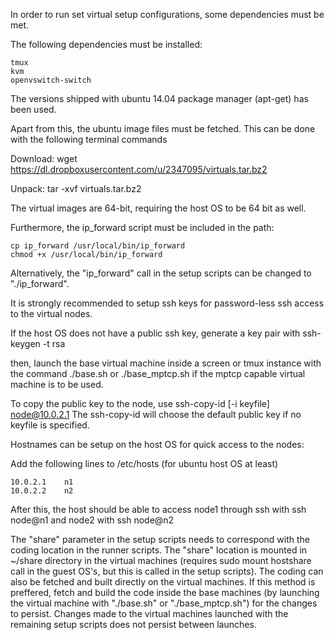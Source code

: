 In order to run set virtual setup configurations, some dependencies must be met. 

The following dependencies must be installed:

	tmux
	kvm
	openvswitch-switch

The versions shipped with ubuntu 14.04 package manager (apt-get) has been used.

Apart from this, the ubuntu image files must be fetched. This can be done with the following terminal commands

Download:
	wget https://dl.dropboxusercontent.com/u/2347095/virtuals.tar.bz2 

Unpack:
	tar -xvf virtuals.tar.bz2

The virtual images are 64-bit, requiring the host OS to be 64 bit as well.

Furthermore, the ip_forward script must be included in the path:
	
	cp ip_forward /usr/local/bin/ip_forward
	chmod +x /usr/local/bin/ip_forward

Alternatively, the "ip_forward" call in the setup scripts can be changed to "./ip_forward".


It is strongly recommended to setup ssh keys for password-less ssh access to the virtual nodes.

If the host OS does not have a public ssh key, generate a key pair with
	ssh-keygen -t rsa

then, launch the base virtual machine inside a screen or tmux instance with the command
	./base.sh
or
	./base_mptcp.sh
if the mptcp capable virtual machine is to be used.

To copy the public key to the node, use
	ssh-copy-id [-i keyfile] node@10.0.2.1
The ssh-copy-id will choose the default public key if no keyfile is specified.


Hostnames can be setup on the host OS for quick access to the nodes:

Add the following lines to /etc/hosts (for ubuntu host OS at least)

	10.0.2.1	n1
	10.0.2.2	n2
After this, the host should be able to access node1 through ssh with
	ssh node@n1
and node2 with
	ssh node@n2


The "share" parameter in the setup scripts needs to correspond with the coding location in the runner scripts. The "share" location is mounted in ~/share directory in the virtual machines (requires sudo mount hostshare call in the guest OS's, but this is called in the setup scripts). The coding can also be fetched and built directly on the virtual machines. If this method is preffered, fetch and build the code inside the base machines (by launching the virtual machine with "./base.sh" or "./base_mptcp.sh") for the changes to persist.
Changes made to the virtual machines launched with the remaining setup scripts does not persist between launches.


